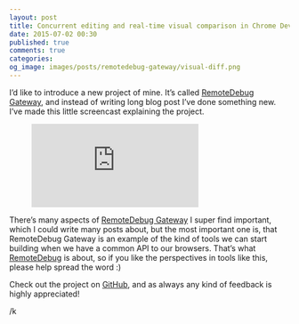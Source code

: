 ```yaml
---
layout: post
title: Concurrent editing and real-time visual comparison in Chrome DevTools with RemoteDebug Gateway
date: 2015-07-02 00:30
published: true
comments: true
categories:
og_image: images/posts/remotedebug-gateway/visual-diff.png
---
```


I’d like to introduce a new project of mine. It’s called [RemoteDebug Gateway](https://github.com/auchenberg/remotedebug-gateway), and instead of writing long blog post I’ve done something new. I’ve made this little screencast explaining the project.

<figure>
	<iframe src="https://www.youtube.com/embed/fRCJ8gpRe3w" frameborder="0" allowfullscreen></iframe>
</figure>

There’s many aspects of [RemoteDebug Gateway](https://github.com/auchenberg/remotedebug-gateway) I super find important, which I could write many posts about, but the most important one is, that RemoteDebug Gateway is an example of the kind of tools we can start building when we have a common API to our browsers. That’s what [RemoteDebug](https://remotedebug.org) is about, so if you like the perspectives in tools like this, please help spread the word :)

Check out the project on [GitHub](https://github.com/auchenberg/remotedebug-gateway), and as always any kind of feedback is highly appreciated!

/k

